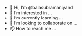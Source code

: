 - 👋 Hi, I’m @balasubramaniyand
- 👀 I’m interested in ...
- 🌱 I’m currently learning ...
- 💞️ I’m looking to collaborate on ...
- 📫 How to reach me ...

<!---
balasubramaniyand/balasubramaniyand is a ✨ special ✨ repository because its `README.md` (this file) appears on your GitHub profile.
You can click the Preview link to take a look at your changes.
--->
